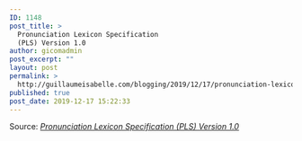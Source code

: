 ```yaml
---
ID: 1148
post_title: >
  Pronunciation Lexicon Specification
  (PLS) Version 1.0
author: gicomadmin
post_excerpt: ""
layout: post
permalink: >
  http://guillaumeisabelle.com/blogging/2019/12/17/pronunciation-lexicon-specification-pls-version-1-0/
published: true
post_date: 2019-12-17 15:22:33
---
```

Source: *[Pronunciation Lexicon Specification (PLS) Version 1.0][1]*

 [1]: https://www.w3.org/TR/pronunciation-lexicon/